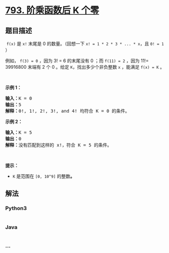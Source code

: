 # [793. 阶乘函数后 K 个零](https://leetcode-cn.com/problems/preimage-size-of-factorial-zeroes-function)



## 题目描述

<!-- 这里写题目描述 -->

<p> <code>f(x)</code> 是 <code>x!</code> 末尾是 0 的数量。（回想一下 <code>x! = 1 * 2 * 3 * ... * x</code>，且 <code>0! = 1</code> ）</p>

<p>例如， <code>f(3) = 0</code> ，因为 3! = 6 的末尾没有 0 ；而 <code>f(11) = 2</code> ，因为 11!= 39916800 末端有 2 个 0 。给定 <code>K</code>，找出多少个非负整数 <code>x</code> ，能满足 <code>f(x) = K</code> 。</p>

<p> </p>

<p><strong>示例 1：</strong><strong> </strong></p>

<pre>
<strong>输入：</strong>K = 0<strong>
输出：</strong>5<strong>
解释：</strong>0!, 1!, 2!, 3!, and 4! 均符合 K = 0 的条件。
</pre>

<p><strong>示例 2：</strong></p>

<pre>
<strong>输入：</strong>K = 5
<strong>输出：</strong>0
<strong>解释：</strong>没有匹配到这样的 x!，符合 K = 5 的条件。</pre>

<p> </p>

<p><strong>提示：</strong></p>

<ul>
	<li>
	<p><code>K</code> 是范围在 <code>[0, 10^9]</code> 的整数<strong>。</strong></p>
	</li>
</ul>


## 解法

<!-- 这里可写通用的实现逻辑 -->

<!-- tabs:start -->

### **Python3**

<!-- 这里可写当前语言的特殊实现逻辑 -->

```python

```

### **Java**

<!-- 这里可写当前语言的特殊实现逻辑 -->

```java

```

### **...**

```

```

<!-- tabs:end -->
